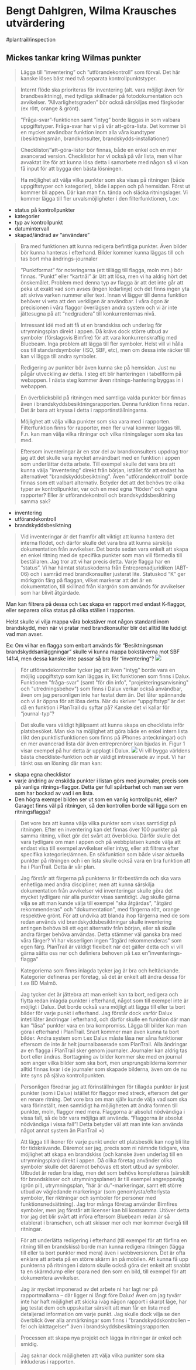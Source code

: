 # Bengt Dahlgren, Wilma Krausches utvärdering

#plantrail/inspection

## Mickes tankar kring Wilmas punkter
> Lägga till ”inventering” och ”utförandekontroll” som förval.
Det här kanske löses bäst med två separata kontrollpunktstyper.

> Internt flöde ska prioriteras för inventering (alt. vara möjligt även för brandbesiktning), med tydliga skillnader på fotodokumentation och avvikelser. ”Allvarlighetsgraden” bör också särskiljas med färgkoder (ex rött, orange & grönt).


> ”Fråga-svar”-funktionen samt ”intyg” borde läggas in som valbara uppgiftstyper.
Fråga-svar har vi på vår att-göra-lista. Det kommer bli en mycket användbar funktion inom alla våra kundtyper (besiktningsmän, brandkonsulter, brandskydds-installationer)

> Checklistor/”att-göra-listor bör finnas, både en enkel och en mer avancerad version.
Checklistor har vi också på vår lista, men vi har avvaktat lite för att kunna lösa detta i samarbete med någon så vi kan få input för att bygga den bästa lösningen.

> Ha möjlighet att välja vilka punkter som ska visas på ritningen (både uppgiftstyper och kategorier), både i appen och på hemsidan.
Först ut kommer bli appen. Där kan man f.n. tända och släcka ritningslager. Vi kommer lägga till fler urvalsmöjligheter i den filterfunktionen, t.ex: 
- status på kontrollpunkter
- kategorier
- typ av kontrollpunkt
- datumintervall
- skapad/ändrad av “användare”

> Bra med funktionen att kunna redigera befintliga punkter. Även bilder bör kunna hanteras i efterhand.
Bilder kommer kunna läggas till och tas bort mha ändrings-journaler

> ”Punktformat” för noteringarna (ett tillägg till flagga, moln mm.) bör finnas.
“Punkt” eller “kartnål” är lätt att lösa, men vi ha aldrig hört det önskemålet. Problem med denna typ av flagga är att det inte går att peka ut exakt vad som avses (ingen ledarlinje) och det finns ingen yta att skriva varken nummer eller text. Innan vi lägger till denna funktion behöver vi veta att den verkligen är användbar. I våra ögon är precisionen i våra flaggor överlägsen andra system och vi är inte jättesugna på att “nedgradera” till konkurrenternas nivå.

> Intressant idé med att få ut en brandskiss och underlag för utrymningsplan direkt i appen. Då krävs dock större utbud av symboler (förslagsvis Bimfire) för att vara konkurrenskraftig med Bluebeam.
Inga problem att lägga till fler symboler. Helst vill vi hålla oss till standardsymboler (ISO, SBF, etc), men om dessa inte räcker till kan vi lägga till andra symboler.

> Redigering av punkter bör även kunna ske på hemsidan.
Just nu pågår utveckling av detta. I steg ett blir hanteringen i tabellform på webappen. I nästa steg kommer även ritnings-hantering byggas in i webappen.

> En överblicksbild på ritningen med samtliga valda punkter bör finnas även i brandskyddsbesiktningsrapporten.
Denna funktion finns redan. Det är bara att kryssa i detta i rapportinställningarna.

> Möjlighet att välja vilka punkter som ska vara med i rapporten.
Filterfunktion finns för rapporter, men fler urval kommer läggas till. F.n. kan man välja vilka ritningar och vilka ritningslager som ska tas med.

> Eftersom inventeringar är en stor del av brandkonsulters uppdrag tror jag att det skulle vara mycket användbart med en funktion i appen som underlättar detta arbete. Till exempel skulle det vara bra att kunna välja "inventering" direkt från början, istället för att endast ha alternativet "brandskyddsbesiktning". Även "utförandekontroll" borde finnas som ett valbart alternativ.
Betyder det att det behövs tre olika typer av kontrollpunkter, var och en med egna “flöden” och egna rapporter? Eller är utförandekontroll och brandskyddsbesiktning samma sak?
- inventering
- utförandekontroll
- brandskyddsbesiktning

> Vid inventeringar är det framför allt viktigt att kunna hantera det interna flödet, och därför skulle det vara bra att kunna särskilja dokumentation från avvikelser. Det borde sedan vara enkelt att skapa en enkel ritning med de specifika punkter som man vill förmedla till beställaren.
Jag tror att vi har precis detta. Varje flagga har en “status”. Vi har hämtat statuskoderna från Entreprenadjuridiken (ABT-06) och i samråd med brandkonsulter justerat lite. Statuskod “K” ger mörkgrön färg på flaggan, vilket markerar att det är en dokumentation, till skillnad från klargrön som används för avvikelser som har blivit åtgärdade.

Man kan filtrera på dessa och t.ex skapa en rapport med endast K-flaggor, eller separera olika status på olika ställen i rapporten.

Helst skulle vi vilja mappa våra bokstäver mot någon standard inom brandskydd, men när vi pratar med brandkonsulter blir det alltid lite luddigt vad man avser. 

Ex: Om vi har en flagga som enbart används för “Besiktningsman brandskyddsanläggningar” skulle vi kunna mappa bokstäverna mot SBF 141:4, men dessa kanske inte passar så bra för “inventering”?
![](Bengt%20Dahlgren,%20Wilma%20Krausches%20utv%C3%A4rdering/image%202.png)<!-- {"width":548} -->



> För utförandekontroller tycker jag att även "intyg" borde vara en möjlig uppgiftstyp som kan läggas in, likt funktionen som finns i Dalux. Funktionen "fråga-svar" (samt "för din info", "projekteringsanvisning" och "utredningsbehov") som finns i Dalux verkar också användbar, även om jag personligen inte har testat dem än. 
Det låter spännande och vi är öppna för att lösa detta. När du skriver “uppgiftstyp” är det då en funktion i PlanTrail du syftar på? Kanske det vi kallar för “journal-typ”?


> Det skulle vara väldigt hjälpsamt att kunna skapa en checklista inför platsbesöket. Man ska ha möjlighet att göra både en enkel intern lista (likt den punktlistfunktionen som finns på iPhones anteckningar) och en mer avancerad lista där även entreprenörer kan bjudas in. Figur 1 visar exempel på hur detta är upplagt i Dalux.
>![](Bengt%20Dahlgren,%20Wilma%20Krausches%20utv%C3%A4rdering/image.png)<!-- {"width":292} -->
Vi vill bygga världens bästa checkliste-funktion och är väldigt intresserade av input. Vi har tänkt oss en lösning där man kan:
- skapa egna checklistor
- varje ändring av enskilda punkter i listan görs med journaler, precis som på vanliga ritnings-flaggor. Detta ger full spårbarhet och man ser vem som har bockad av vad i en lista.
- Den högra exempel bilden ser ut som en vanlig kontrollpunkt, eller? Garaget finns väl på ritningen, så den kontrollen borde väl ligga som en ritningsflagga?

> Det vore bra att kunna välja vilka punkter som visas samtidigt på ritningen. Efter en inventering kan det finnas över 100 punkter på samma ritning, vilket gör det svårt att överblicka. Därför skulle det vara tydligare om man i appen och på webbplatsen kunde välja att endast visa till exempel avvikelser eller intyg, eller att filtrera efter specifika kategorier/ämnen. En sökfunktion som både visar aktuella punkter på ritningen och i en lista skulle också vara en bra funktion att ha i PlanTrail.
Detta är vår plan.

> Jag förstår att färgerna på punkterna är förbestämda och ska vara enhetliga med andra discipliner, men att kunna särskilja dokumentation från avvikelser vid inventeringar skulle göra det mycket tydligare när alla punkter visas samtidigt. Jag skulle gärna vilja se att man kunde välja till exempel "ska åtgärdas", "åtgärd rekommenderas" och "dokumentation", med färgerna rött, orange respektive grönt. För att undvika att blanda ihop färgerna med de som redan används vid brandskyddsbesiktningar skulle inventering antingen behöva bli ett eget alternativ från början, eller så skulle andra färger behöva användas.
Detta stämmer väl ganska bra med våra färger? Vi har visserligen ingen “åtgärd rekommenderas” som egen färg. PlanTrail är väldigt flexibelt när det gäller detta och vi vill gärna sätta oss ner och definiera behoven på t.ex en”inventerings-flagga”



> Kategorierna som finns inlagda tycker jag är bra och heltäckande.
Kategorier defineras per företag, så det är enkelt att ändra dessa för t.ex BD Malmö.

> Jag tycker det är jättebra att man enkelt kan ta bort, redigera och flytta redan inlagda punkter i efterhand, något som till exempel inte är möjligt i Dalux. Det borde också vara möjligt att lägga till eller ta bort bilder för varje punkt i efterhand. Jag förstår dock varför Dalux intetillåter ändringar i efterhand, och därför skulle en funktion där man kan "låsa" punkter vara en bra kompromiss.
Lägga till bilder kan man göra i efterhand i PlanTrail. Snart kommer man även kunna ta bort bilder. Andra system som t.ex Dalux måste låsa ner såna funktioner eftersom de inte är helt journalbaserade som PlanTrail. Alla ändringar av en flagga i PlanTrail sker genom journaler. Journaler kan aldrig tas bort eller ändras. Borttagning av bilder kommer ske med en journal som anger vilka bilder som ska bort, men ursprungsbilderna kommer alltid finnas kvar i de journaler som skapade bilderna, även om de nu inte syns på själva kontrollpunkten.

> Personligen föredrar jag att förinställningen för tillagda punkter är just punkter (som i Dalux) istället för flaggor med streck, eftersom det ger en renare ritning. Det vore bra om man själv kunde välja vad som ska vara förinställt, men samtidigt ha möjligheten att ändra formen till punkter, moln, flaggor med mera. Flaggorna är absolut nödvändiga i vissa fall, så de bör vara möjliga att använda.
“Flaggorna är absolut nödvändiga i vissa fall”!
Detta betyder väl att man inte kan använda något annat system än PlanTrail =)

> Att lägga till ikoner för varje punkt under ett platsbesök kan nog bli lite för tidskrävande. Däremot ser jag, precis som ni nämnde tidigare, viss möjlighet att skapa en brandskiss (och kanske även underlag till en utrymningsplan) direkt i appen. Då olika företag använder olika symboler skulle det däremot behövas ett stort utbud av symboler. Utbudet är redan bra idag, men det som behövs kompletteras (särskilt för brandskisser och utrymningsplaner) är till exempel angreppsväg (grön pil), utrymningsplan, "här är du"-markeringar, samt ett större utbud av vägledande markeringar (som genomlysta/efterlysta symboler, fler riktningar och symboler för personer med funktionsnedsättning). Jag tror många företag använder Bimfires symboler, men jag förstår att licenser kan bli kostsamma. Utöver detta tror jag det blir svårt att införa eftersom Bluebeam redan är så etablerat i branschen, och att skisser mer och mer kommer övergå till ritningar.

> För att underlätta redigering i efterhand (till exempel för att förfina en ritning till en brandskiss) borde man kunna redigera ritningen (lägga till eller ta bort punkter med mera) även i webbversionen. Det är ofta enklare att arbeta på en större skärm än på mobilen. Att kunna få upp punkterna på ritningen i datorn skulle också göra det enkelt att snabbt ta en skärmdump eller spara ned den som en bild, till exempel för att dokumentera avvikelser.

> Jag är mycket imponerad av det arbete ni har lagt ner på rapportmallarna – där ligger ni långt före Dalux! Även om jag tyvärr inte har haft möjlighet att skicka iväg någon rapport i skarpt läge, har jag testat dem och uppskattar särskilt att man får en lista med detaljerad information om varje punkt. Jag skulle dock vilja se den överblick över alla anmärkningar som finns i "brandskyddskontrollen – fel och iakttagelser" även i brandskyddsbesiktningsrapporten.
> 

> Processen att skapa nya projekt och lägga in ritningar är enkel och smidig.

>Jag saknar dock möjligheten att välja vilka punkter som ska inkluderas i rapporten.
